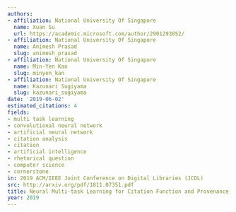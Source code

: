 ```yaml
---
authors:
- affiliation: National University Of Singapore
  name: Xuan Su
  url: https://academic.microsoft.com/author/2901293052/
- affiliation: National University Of Singapore
  name: Animesh Prasad
  slug: animesh_prasad
- affiliation: National University Of Singapore
  name: Min-Yen Kan
  slug: minyen_kan
- affiliation: National University Of Singapore
  name: Kazunari Sugiyama
  slug: kazunari_sugiyama
date: '2019-06-02'
estimated_citations: 4
fields:
- multi task learning
- convolutional neural network
- artificial neural network
- citation analysis
- citation
- artificial intelligence
- rhetorical question
- computer science
- cornerstone
in: 2019 ACM/IEEE Joint Conference on Digital Libraries (JCDL)
src: http://arxiv.org/pdf/1811.07351.pdf
title: Neural Multi-task Learning for Citation Function and Provenance
year: 2019
---
```

